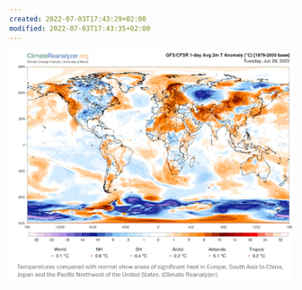 ```yaml
---
created: 2022-07-03T17:43:29+02:00
modified: 2022-07-03T17:43:35+02:00
---
```


![Image](./a0cc6bd32a0061da87c73fbc605df13b.png)
